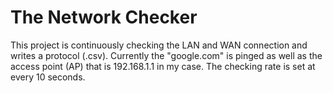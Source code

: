 The Network Checker
==========================

This project is continuously checking the LAN and WAN connection and writes a protocol (.csv).
Currently the "google.com" is pinged as well as the access point (AP) that is 192.168.1.1 in my case.
The checking rate is set at every 10 seconds.
